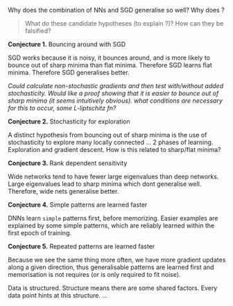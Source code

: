 Why does the combination of NNs and SGD generalise so well?
Why does ?

> What do these candidate hypotheses (to explain ?)? How can they be falsified?

__Conjecture 1.__ Bouncing around with SGD

SGD works because it is noisy, it bounces around, and is more likely to bounce out of sharp minima than flat minima. Therefore SGD learns flat minima.
Therefore SGD generalises better.

_Could calculate non-stochastic gradients and then test with/without added stochasticity. Would like a proof showing that it is easier to bounce out of sharp minima (it seems intuitively obvious). what conditions are necessary for this to occur, some L-liptschitz fn?_

<!-- Or is it that SGD produces a special type of stochasticity that random gaussian noise does not capture.  -->

<!--
How can this actually be tested?
Will need to control for ???
Deep nets have the advantage that they can build more complex functions from fewer parameters,

Ohhh. I think I see?
 -->

<!-- There is always some way to resacle layers such that the number of eigenvalues of the hessian greater than $M$ is $r−min_{k\in K}(n_k)$. -->


__Conjecture 2.__ Stochasticity for exploration

A distinct hypothesis from bouncing out of sharp minima is the use of stochasticity to explore many locally connected ... 2 phases of learning. Exploration and gradient descent. How is this related to sharp/flat minima?

__Conjecture 3.__ Rank dependent sensitivity

Wide networks tend to have fewer large eigenvalues than deep networks. Large eigenvalues lead to sharp minima which dont generalise well. Therefore, wide nets generalise better.


__Conjecture 4.__ Simple patterns are learned faster

DNNs learn `simple` patterns first, before memorizing.
Easier examples are explained by some simple patterns, which are reliably learned within the first epoch of training.
<!-- Eh. dont like that one -->

__Conjecture 5.__ Repeated patterns are learned faster

Because we see the same thing more often, we have more gradient updates along a given direction, thus generalisable patterns are learned first and memorisation is not requires (or is only required to fit noise).

Data is structured. Structure means there are some shared factors. Every data point hints at this structure. ...
